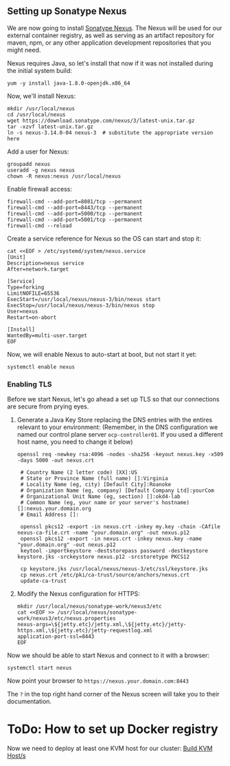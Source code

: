 ## Setting up Sonatype Nexus

We are now going to install [Sonatype Nexus](https://www.sonatype.com/nexus-repository-oss).  The Nexus will be used for our external container registry, as well as serving as an artifact repository for maven, npm, or any other application development repositories that you might need.

Nexus requires Java, so let's install that now if it was not installed during the initial system build:

    yum -y install java-1.8.0-openjdk.x86_64

Now, we'll install Nexus:

    mkdir /usr/local/nexus
    cd /usr/local/nexus
    wget https://download.sonatype.com/nexus/3/latest-unix.tar.gz
    tar -xzvf latest-unix.tar.gz
    ln -s nexus-3.14.0-04 nexus-3  # substitute the appropriate version here

Add a user for Nexus:

    groupadd nexus
    useradd -g nexus nexus
    chown -R nexus:nexus /usr/local/nexus

Enable firewall access:

    firewall-cmd --add-port=8081/tcp --permanent
    firewall-cmd --add-port=8443/tcp --permanent
    firewall-cmd --add-port=5000/tcp --permanent
    firewall-cmd --add-port=5001/tcp --permanent
    firewall-cmd --reload

Create a service reference for Nexus so the OS can start and stop it:

    cat <<EOF > /etc/systemd/system/nexus.service
    [Unit]
    Description=nexus service
    After=network.target

    [Service]
    Type=forking
    LimitNOFILE=65536
    ExecStart=/usr/local/nexus/nexus-3/bin/nexus start
    ExecStop=/usr/local/nexus/nexus-3/bin/nexus stop
    User=nexus
    Restart=on-abort
    
    [Install]
    WantedBy=multi-user.target
    EOF

Now, we will enable Nexus to auto-start at boot, but not start it yet:

    systemctl enable nexus

### Enabling TLS

Before we start Nexus, let's go ahead a set up TLS so that our connections are secure from prying eyes.

1. Generate a Java Key Store replacing the DNS entries with the entires relevant to your environment:  (Remember, in the DNS configuration we named our control plane server `ocp-controller01`.  If you used a different host name, you need to change it below)

       openssl req -newkey rsa:4096 -nodes -sha256 -keyout nexus.key -x509 -days 5000 -out nexus.crt

        # Country Name (2 letter code) [XX]:US
        # State or Province Name (full name) []:Virginia
        # Locality Name (eg, city) [Default City]:Roanoke
        # Organization Name (eg, company) [Default Company Ltd]:yourCom
        # Organizational Unit Name (eg, section) []:okd4-lab
        # Common Name (eg, your name or your server's hostname) []:nexus.your.domain.org
        # Email Address []:

        openssl pkcs12 -export -in nexus.crt -inkey my.key -chain -CAfile nexus-ca-file.crt -name "your.domain.org" -out nexus.p12
        openssl pkcs12 -export -in nexus.crt -inkey nexus.key -name "your.domain.org" -out nexus.p12
        keytool -importkeystore -deststorepass password -destkeystore keystore.jks -srckeystore nexus.p12 -srcstoretype PKCS12

        cp keystore.jks /usr/local/nexus/nexus-3/etc/ssl/keystore.jks
        cp nexus.crt /etc/pki/ca-trust/source/anchors/nexus.crt
        update-ca-trust

2. Modify the Nexus configuration for HTTPS:

       mkdir /usr/local/nexus/sonatype-work/nexus3/etc
       cat <<EOF >> /usr/local/nexus/sonatype-work/nexus3/etc/nexus.properties
       nexus-args=\${jetty.etc}/jetty.xml,\${jetty.etc}/jetty-https.xml,\${jetty.etc}/jetty-requestlog.xml
       application-port-ssl=8443
       EOF

Now we should be able to start Nexus and connect to it with a browser:

    systemctl start nexus

Now point your browser to `https://nexus.your.domain.com:8443`

The `?` in the top right hand corner of the Nexus screen will take you to their documentation.

# ToDo: How to set up Docker registry

Now we need to deploy at least one KVM host for our cluster: [Build KVM Host/s](Deploy_KVM_Host.md)
